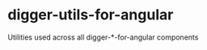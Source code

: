 digger-utils-for-angular
========================

Utilities used across all digger-*-for-angular components
